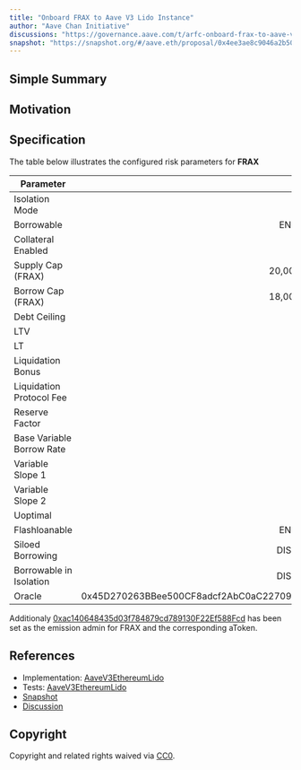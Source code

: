 ```yaml
---
title: "Onboard FRAX to Aave V3 Lido Instance"
author: "Aave Chan Initiative"
discussions: "https://governance.aave.com/t/arfc-onboard-frax-to-aave-v3-lido-instance/19300"
snapshot: "https://snapshot.org/#/aave.eth/proposal/0x4ee3ae8c9046a2b50eb1fcaa5266b86786923635d143dd5ed9e4acb898ec5fe5"
---
```


## Simple Summary

## Motivation

## Specification

The table below illustrates the configured risk parameters for **FRAX**

| Parameter                 |                                      Value |
| ------------------------- | -----------------------------------------: |
| Isolation Mode            |                                      false |
| Borrowable                |                                    ENABLED |
| Collateral Enabled        |                                       true |
| Supply Cap (FRAX)         |                                 20,000,000 |
| Borrow Cap (FRAX)         |                                 18,000,000 |
| Debt Ceiling              |                                      USD 0 |
| LTV                       |                                        0 % |
| LT                        |                                        0 % |
| Liquidation Bonus         |                                        0 % |
| Liquidation Protocol Fee  |                                        0 % |
| Reserve Factor            |                                       20 % |
| Base Variable Borrow Rate |                                        0 % |
| Variable Slope 1          |                                      5.5 % |
| Variable Slope 2          |                                       75 % |
| Uoptimal                  |                                       90 % |
| Flashloanable             |                                    ENABLED |
| Siloed Borrowing          |                                   DISABLED |
| Borrowable in Isolation   |                                   DISABLED |
| Oracle                    | 0x45D270263BBee500CF8adcf2AbC0aC227097b036 |

Additionaly [0xac140648435d03f784879cd789130F22Ef588Fcd](https://etherscan.io/address/0xac140648435d03f784879cd789130F22Ef588Fcd) has been set as the emission admin for FRAX and the corresponding aToken.

## References

- Implementation: [AaveV3EthereumLido](https://github.com/bgd-labs/aave-proposals-v3/blob/main/src/20241009_AaveV3EthereumLido_OnboardFRAXToAaveV3LidoInstance/AaveV3EthereumLido_OnboardFRAXToAaveV3LidoInstance_20241009.sol)
- Tests: [AaveV3EthereumLido](https://github.com/bgd-labs/aave-proposals-v3/blob/main/src/20241009_AaveV3EthereumLido_OnboardFRAXToAaveV3LidoInstance/AaveV3EthereumLido_OnboardFRAXToAaveV3LidoInstance_20241009.t.sol)
- [Snapshot](https://snapshot.org/#/aave.eth/proposal/0x4ee3ae8c9046a2b50eb1fcaa5266b86786923635d143dd5ed9e4acb898ec5fe5)
- [Discussion](https://governance.aave.com/t/arfc-onboard-frax-to-aave-v3-lido-instance/19300)

## Copyright

Copyright and related rights waived via [CC0](https://creativecommons.org/publicdomain/zero/1.0/).
